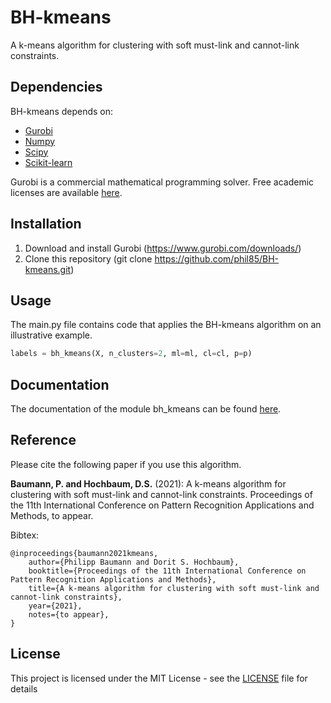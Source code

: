 # BH-kmeans

A k-means algorithm for clustering with soft must-link and cannot-link constraints. 

## Dependencies

BH-kmeans depends on:
* [Gurobi](https://anaconda.org/Gurobi/gurobi)
* [Numpy](https://anaconda.org/conda-forge/numpy)
* [Scipy](https://anaconda.org/anaconda/scipy)
* [Scikit-learn](https://anaconda.org/anaconda/scikit-learn)

Gurobi is a commercial mathematical programming solver. Free academic licenses are available [here](https://www.gurobi.com/academia/academic-program-and-licenses/). 

## Installation

1) Download and install Gurobi (https://www.gurobi.com/downloads/)
2) Clone this repository (git clone https://github.com/phil85/BH-kmeans.git)

## Usage

The main.py file contains code that applies the BH-kmeans algorithm on an illustrative example.

```python
labels = bh_kmeans(X, n_clusters=2, ml=ml, cl=cl, p=p)
```

## Documentation

The documentation of the module bh_kmeans can be found [here](https://phil85.github.io/BH-kmeans/bh_kmeans.html).

## Reference

Please cite the following paper if you use this algorithm.

**Baumann, P. and Hochbaum, D.S.** (2021): A k-means algorithm for clustering with soft must-link and cannot-link constraints. Proceedings of the 11th International Conference on Pattern Recognition Applications and Methods, to appear. 

Bibtex:
```
@inproceedings{baumann2021kmeans,
	author={Philipp Baumann and Dorit S. Hochbaum},
	booktitle={Proceedings of the 11th International Conference on Pattern Recognition Applications and Methods},
	title={A k-means algorithm for clustering with soft must-link and cannot-link constraints},
	year={2021},
	notes={to appear},
}
```

## License

This project is licensed under the MIT License - see the [LICENSE](LICENSE) file for details


